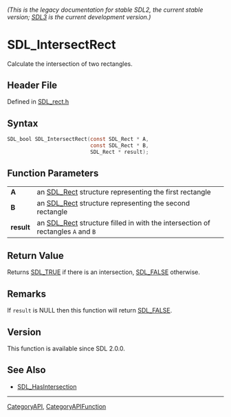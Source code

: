 ###### (This is the legacy documentation for stable SDL2, the current stable version; [SDL3](https://wiki.libsdl.org/SDL3/) is the current development version.)
# SDL_IntersectRect

Calculate the intersection of two rectangles.

## Header File

Defined in [SDL_rect.h](https://github.com/libsdl-org/SDL/blob/SDL2/include/SDL_rect.h)

## Syntax

```c
SDL_bool SDL_IntersectRect(const SDL_Rect * A,
                           const SDL_Rect * B,
                           SDL_Rect * result);

```

## Function Parameters

|                |                                                                                             |
| -------------- | ------------------------------------------------------------------------------------------- |
| **A**          | an [SDL_Rect](SDL_Rect) structure representing the first rectangle                          |
| **B**          | an [SDL_Rect](SDL_Rect) structure representing the second rectangle                         |
| **result**     | an [SDL_Rect](SDL_Rect) structure filled in with the intersection of rectangles `A` and `B` |

## Return Value

Returns [SDL_TRUE](SDL_TRUE) if there is an intersection,
[SDL_FALSE](SDL_FALSE) otherwise.

## Remarks

If `result` is NULL then this function will return [SDL_FALSE](SDL_FALSE).

## Version

This function is available since SDL 2.0.0.

## See Also

* [SDL_HasIntersection](SDL_HasIntersection)

----
[CategoryAPI](CategoryAPI), [CategoryAPIFunction](CategoryAPIFunction)

